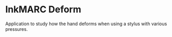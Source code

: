 # InkMARC Deform

Application to study how the hand deforms when using a stylus with various pressures.
